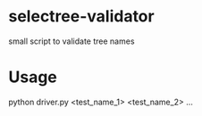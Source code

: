 # selectree-validator
small script to validate tree names

# Usage
python driver.py <test_name_1> <test_name_2> ...